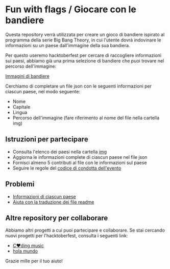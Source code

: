 # Fun with flags / Giocare con le bandiere

Questa repository verrà utilizzata per creare un gioco di bandiere ispirato al programma della serie Big Bang Theory, in cui l'utente dovrà indovinare le informazioni su un paese dall'immagine della sua bandiera.

Per questo useremo hacktoberfest per cercare di raccogliere informazioni sui paesi, abbiamo già una prima selezione di bandiere che puoi trovare nel percorso dell'immagine:

[Immagini di bandiere](https://github.com/xaca/juego_banderas/tree/master/img)

Cerchiamo di completare un file json con le seguenti informazioni per ciascun paese, nel modo seguente:

+ Nome
+ Capitale
+ Lingua
+ Percorso dell'immagine (fare riferimento al nome del file nella cartella img)

## Istruzioni per partecipare

+ Consulta l'elenco dei paesi nella cartella [img](https://github.com/xaca/juego_banderas/tree/master/img)
+ Aggiorna le informazioni complete di ciascun paese nel file json
+ Fornisci almeno 5 contributi al file con le informazioni sul paese
+ Seguire le regole del [codice di condotta dell'evento](https://docs.google.com/document/d/1gFKOhyUqMZzrZcbq8A_TpO5x9J9HK6agv70awCH8pyI/edit)


## Problemi

+ [Informazioni di ciascun paese](https://github.com/xaca/juego_banderas/issues/1)
+ [Aiuta con la traduzione dei file readme](https://github.com/xaca/juego_banderas/issues/2)

## Altre repository per collaborare

Abbiamo altri progetti a cui puoi partecipare e collaborare. Se stai cercando nuovi progetti per l'hacktoberfest, consulta i seguenti link:

+ [C:heart:ding music](https://github.com/xaca/coding-music)
+ [hola mundo](https://github.com/xaca/holamundo.co)

Grazie mille per il tuo aiuto!
